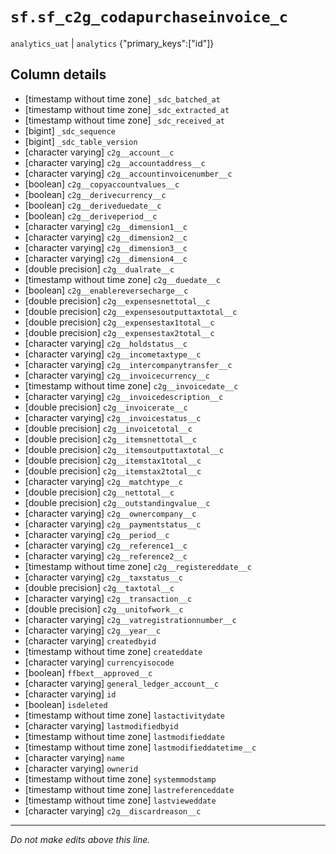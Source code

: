 # `sf.sf_c2g_codapurchaseinvoice_c`
`analytics_uat` | `analytics`
{"primary_keys":["id"]}

## Column details
* [timestamp without time zone] `_sdc_batched_at`
* [timestamp without time zone] `_sdc_extracted_at`
* [timestamp without time zone] `_sdc_received_at`
* [bigint]    `_sdc_sequence`
* [bigint]    `_sdc_table_version`
* [character varying] `c2g__account__c`
* [character varying] `c2g__accountaddress__c`
* [character varying] `c2g__accountinvoicenumber__c`
* [boolean]   `c2g__copyaccountvalues__c`
* [boolean]   `c2g__derivecurrency__c`
* [boolean]   `c2g__deriveduedate__c`
* [boolean]   `c2g__deriveperiod__c`
* [character varying] `c2g__dimension1__c`
* [character varying] `c2g__dimension2__c`
* [character varying] `c2g__dimension3__c`
* [character varying] `c2g__dimension4__c`
* [double precision] `c2g__dualrate__c`
* [timestamp without time zone] `c2g__duedate__c`
* [boolean]   `c2g__enablereversecharge__c`
* [double precision] `c2g__expensesnettotal__c`
* [double precision] `c2g__expensesoutputtaxtotal__c`
* [double precision] `c2g__expensestax1total__c`
* [double precision] `c2g__expensestax2total__c`
* [character varying] `c2g__holdstatus__c`
* [character varying] `c2g__incometaxtype__c`
* [character varying] `c2g__intercompanytransfer__c`
* [character varying] `c2g__invoicecurrency__c`
* [timestamp without time zone] `c2g__invoicedate__c`
* [character varying] `c2g__invoicedescription__c`
* [double precision] `c2g__invoicerate__c`
* [character varying] `c2g__invoicestatus__c`
* [double precision] `c2g__invoicetotal__c`
* [double precision] `c2g__itemsnettotal__c`
* [double precision] `c2g__itemsoutputtaxtotal__c`
* [double precision] `c2g__itemstax1total__c`
* [double precision] `c2g__itemstax2total__c`
* [character varying] `c2g__matchtype__c`
* [double precision] `c2g__nettotal__c`
* [double precision] `c2g__outstandingvalue__c`
* [character varying] `c2g__ownercompany__c`
* [character varying] `c2g__paymentstatus__c`
* [character varying] `c2g__period__c`
* [character varying] `c2g__reference1__c`
* [character varying] `c2g__reference2__c`
* [timestamp without time zone] `c2g__registereddate__c`
* [character varying] `c2g__taxstatus__c`
* [double precision] `c2g__taxtotal__c`
* [character varying] `c2g__transaction__c`
* [double precision] `c2g__unitofwork__c`
* [character varying] `c2g__vatregistrationnumber__c`
* [character varying] `c2g__year__c`
* [character varying] `createdbyid`
* [timestamp without time zone] `createddate`
* [character varying] `currencyisocode`
* [boolean]   `ffbext__approved__c`
* [character varying] `general_ledger_account__c`
* [character varying] `id`
* [boolean]   `isdeleted`
* [timestamp without time zone] `lastactivitydate`
* [character varying] `lastmodifiedbyid`
* [timestamp without time zone] `lastmodifieddate`
* [timestamp without time zone] `lastmodifieddatetime__c`
* [character varying] `name`
* [character varying] `ownerid`
* [timestamp without time zone] `systemmodstamp`
* [timestamp without time zone] `lastreferenceddate`
* [timestamp without time zone] `lastvieweddate`
* [character varying] `c2g__discardreason__c`

-------------------------------------------------------------------------------
*Do not make edits above this line.*
